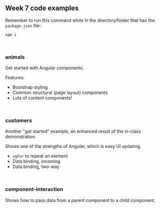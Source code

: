 ## Week 7 code examples

Remember to run this command while in the directory/folder that has the `package.json` file:

```
npm i
```

<br>

### animals

Get started with Angular components. 

Features:
* Bootstrap styling
* Common structural (page layout) components
* Lots of content components!

<br>

### customers

Another "get started" example, an enhanced result of the in-class demonstration. 

Shows one of the strengths of Angular, which is easy UI updating.
* `ngFor` to repeat an element 
* Data binding, incoming 
* Data binding, two-way 

<br>

### component-interaction

Shows how to pass data from a parent component to a child component. 

<br>
